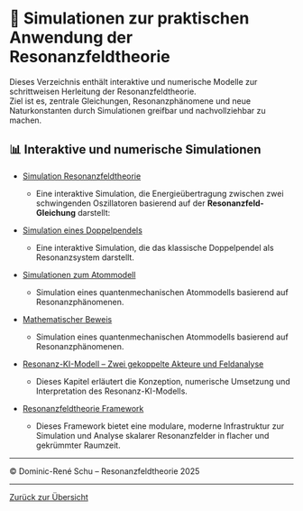 # 🧮 Simulationen zur praktischen Anwendung der Resonanzfeldtheorie

Dieses Verzeichnis enthält interaktive und numerische Modelle zur schrittweisen Herleitung der Resonanzfeldtheorie.  
Ziel ist es, zentrale Gleichungen, Resonanzphänomene und neue Naturkonstanten durch Simulationen greifbar und nachvollziehbar zu machen.

## 📊 Interaktive und numerische Simulationen

- [Simulation Resonanzfeldtheorie](resonanzfeld/simulation_resonanzfeldtheorie.md)  
  - Eine interaktive Simulation, die Energieübertragung zwischen zwei schwingenden Oszillatoren basierend auf der **Resonanzfeld-Gleichung** darstellt:

- [Simulation eines Doppelpendels](doppelpendel/begleitkapitel_doppelpendel.md)  
  - Eine interaktive Simulation, die das klassische Doppelpendel als Resonanzsystem darstellt.
  
- [Simulationen zum Atommodell](simulation_atommodell/simulation_atommodell.md)  
  - Simulation eines quantenmechanischen Atommodells basierend auf Resonanzphänomenen.
  
- [Mathematischer Beweis](mathematischer_beweis/README.md)  
  - Simulation eines quantenmechanischen Atommodells basierend auf Resonanzphänomenen.
  
- [Resonanz-KI-Modell – Zwei gekoppelte Akteure und Feldanalyse](resonanz_ki/begleitkapitel_resonanz_ki.md)  
  - Dieses Kapitel erläutert die Konzeption, numerische Umsetzung und Interpretation des Resonanz-KI-Modells.
  
- [Resonanzfeldtheorie Framework](relativitaet_verbindung/README.md)  
  - Dieses Framework bietet eine modulare, moderne Infrastruktur zur Simulation und Analyse skalarer Resonanzfelder in flacher und gekrümmter Raumzeit.


---

© Dominic-René Schu – Resonanzfeldtheorie 2025

---

[Zurück zur Übersicht](../../README.md)
